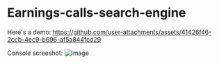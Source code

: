 # Earnings-calls-search-engine



Here's a demo:
https://github.com/user-attachments/assets/41426f46-2ccb-4ec9-b696-af5a844fcd29

Console screeshot:
![image](https://github.com/user-attachments/assets/48049189-4e41-4cad-8a10-eabb59920341)

